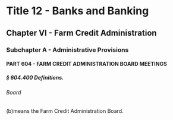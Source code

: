 
# Title 12 - Banks and Banking
## Chapter VI - Farm Credit Administration
### Subchapter A - Administrative Provisions
#### PART 604 - FARM CREDIT ADMINISTRATION BOARD MEETINGS
##### § 604.400 Definitions.
###### Board

(b)means the Farm Credit Administration Board.
